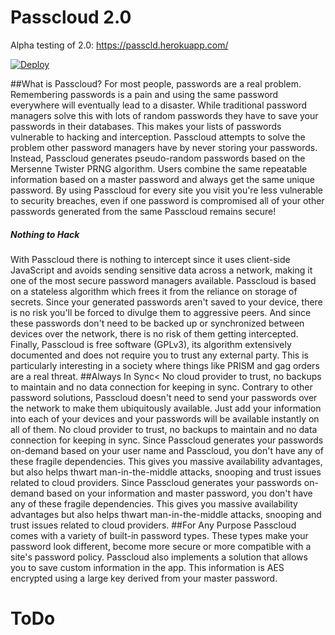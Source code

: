 # Passcloud 2.0

Alpha testing of 2.0: https://passcld.herokuapp.com/

[![Deploy](https://www.herokucdn.com/deploy/button.png)](https://heroku.com/deploy?template=https://github.com/spencerthayer/Passcloud)

##What is Passcloud?
For most people, passwords are a real problem. Remembering passwords is a pain and using the same password everywhere will eventually lead to a disaster. While traditional password managers solve this with lots of random passwords
they have to save your passwords in their databases. This makes your lists of passwords vulnerable to hacking and interception.
Passcloud attempts to solve the problem other password managers have by never storing your passwords. Instead, Passcloud generates pseudo-random passwords based on the Mersenne Twister PRNG algorithm. Users combine the same repeatable
information based on a master password and always get the same unique password.
By using Passcloud for every site you visit you're less vulnerable to security breaches, even if one password is compromised all of your other passwords generated from the same Passcloud remains secure!
<h5>Nothing to Hack</h5>
With Passcloud there is nothing to intercept since it uses client-side JavaScript and avoids sending sensitive data across a network, making it one of the most secure password managers available. Passcloud is based on a stateless
algorithm which frees it from the reliance on storage of secrets.
Since your generated passwords aren't saved to your device, there is no risk you'll be forced to divulge them to aggressive peers. And since these passwords don't need to be backed up or synchronized between devices over the network,
there is no risk of them getting intercepted.
Finally, Passcloud is free software (GPLv3), its algorithm extensively documented and does not require you to trust any external party. This is particularly interesting in a society where things like PRISM and gag orders are a
real threat.
##Always In Sync<
No cloud provider to trust, no backups to maintain and no data connection for keeping in sync. Contrary to other password solutions, Passcloud doesn't need to send your passwords over the network to make them ubiquitously available.
Just add your information into each of your devices and your passwords will be available instantly on all of them.
No cloud provider to trust, no backups to maintain and no data connection for keeping in sync. Since Passcloud generates your passwords on-demand based on your user name and Passcloud, you don't have any of these fragile dependencies.
This gives you massive availability advantages, but also helps thwart man-in-the-middle attacks, snooping and trust issues related to cloud providers.
Since Passcloud generates your passwords on-demand based on your information and master password, you don't have any of these fragile dependencies. This gives you massive availability advantages but also helps thwart man-in-the-middle
attacks, snooping and trust issues related to cloud providers.
##For Any Purpose
Passcloud comes with a variety of built-in password types. These types make your password look different, become more secure or more compatible with a site's password policy.
Passcloud also implements a solution that allows you to save custom information in the app. This information is AES encrypted using a large key derived from your master password.

# ToDo

